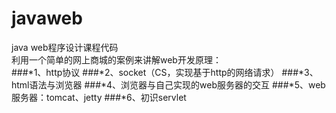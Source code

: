 # javaweb
java web程序设计课程代码<br>
利用一个简单的网上商城的案例来讲解web开发原理：<br>
###*1、http协议
###*2、socket（CS，实现基于http的网络请求）
###*3、html语法与浏览器
###*4、浏览器与自己实现的web服务器的交互
###*5、web服务器：tomcat、jetty
###*6、初识servlet
